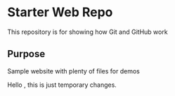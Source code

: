 # Starter Web Repo

This repository is for showing how Git and GitHub work

## Purpose

Sample website with plenty of files for demos


Hello , this is just temporary changes.
